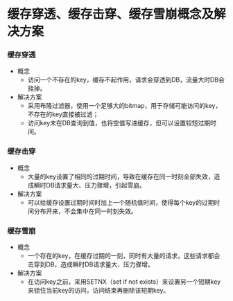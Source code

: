 # 缓存穿透、缓存击穿、缓存雪崩概念及解决方案

### 缓存穿透
- 概念
	- 访问一个不存在的key，缓存不起作用，请求会穿透到DB，流量大时DB会挂掉。
- 解决方案
	- 采用布隆过滤器，使用一个足够大的bitmap，用于存储可能访问的key，不存在的key直接被过滤；
	- 访问key未在DB查询到值，也将空值写进缓存，但可以设置较短过期时间。


### 缓存击穿
- 概念
	- 大量的key设置了相同的过期时间，导致在缓存在同一时刻全部失效，造成瞬时DB请求量大、压力骤增，引起雪崩。
- 解决方案
	- 可以给缓存设置过期时间时加上一个随机值时间，使得每个key的过期时间分布开来，不会集中在同一时刻失效。

### 缓存雪崩
- 概念
	- 一个存在的key，在缓存过期的一刻，同时有大量的请求，这些请求都会击穿到DB，造成瞬时DB请求量大、压力骤增。
- 解决方案
	- 在访问key之前，采用SETNX（set if not exists）来设置另一个短期key来锁住当前key的访问，访问结束再删除该短期key。
